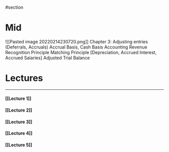 #section
# Mid
![[Pasted image 20220214230720.png]]
Chapter 3: Adjusting entries (Deferrals, Accruals) Accrual Basis, Cash Basis Accounting Revenue Recognition Principle Matching Principle [Depreciation, Accrued Interest, Accrued Salaries] Adjusted Trial Balance

# Lectures
***
#### [[Lecture 1]]
#### [[Lecture 2]]
#### [[Lecture 3]]
#### [[Lecture 4]]
#### [[Lecture 5]]